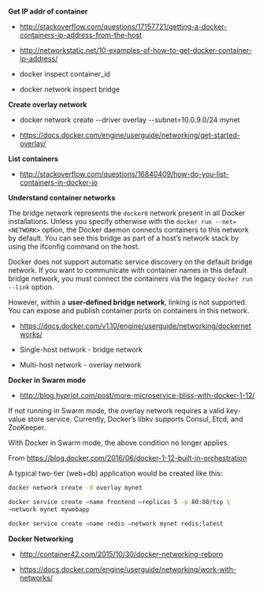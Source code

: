 **Get IP addr of container**

- http://stackoverflow.com/questions/17157721/getting-a-docker-containers-ip-address-from-the-host

- http://networkstatic.net/10-examples-of-how-to-get-docker-container-ip-address/

- docker inspect container_id

- docker network inspect bridge

**Create overlay network**

- docker network create --driver overlay --subnet=10.0.9.0/24 mynet

- https://docs.docker.com/engine/userguide/networking/get-started-overlay/

**List containers**

- http://stackoverflow.com/questions/16840409/how-do-you-list-containers-in-docker-io

**Understand container networks**

The bridge network represents the ```docker0``` network present in all Docker installations. Unless you specify otherwise with the ```docker run --net=<NETWORK>``` option, the Docker daemon connects containers to this network by default. You can see this bridge as part of a host’s network stack by using the ifconfig command on the host.

Docker does not support automatic service discovery on the default bridge network. If you want to communicate with container names in this default bridge network, you must connect the containers via the legacy ```docker run --link``` option.

However, within a **user-defined bridge network**, linking is not supported. You can expose and publish container ports on containers in this network. 

- https://docs.docker.com/v1.10/engine/userguide/networking/dockernetworks/

- Single-host network - bridge network
- Multi-host network - overlay network

**Docker in Swarm mode**

- http://blog.hypriot.com/post/more-microservice-bliss-with-docker-1-12/

If not running in Swarm mode, the overlay network requires a valid key-value store service. Currently, Docker’s libkv supports Consul, Etcd, and ZooKeeper.

With Docker in Swarm mode, the above condition no longer applies.

From https://blog.docker.com/2016/06/docker-1-12-built-in-orchestration

A typical two-tier (web+db) application would be created like this:

```sh
docker network create -d overlay mynet

docker service create –name frontend –replicas 5 -p 80:80/tcp \
–network mynet mywebapp

docker service create –name redis –network mynet redis:latest
```

**Docker Networking**

- http://container42.com/2015/10/30/docker-networking-reborn

- https://docs.docker.com/engine/userguide/networking/work-with-networks/







